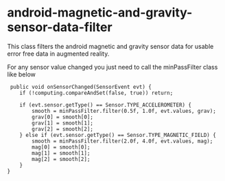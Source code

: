# android-magnetic-and-gravity-sensor-data-filter
This class filters the android magnetic and gravity sensor data for usable error free data in augmented reality.

For any sensor value changed you just need to call the minPassFilter class like below

     public void onSensorChanged(SensorEvent evt) {
    	if (!computing.compareAndSet(false, true)) return;

        if (evt.sensor.getType() == Sensor.TYPE_ACCELEROMETER) {
            smooth = minPassFilter.filter(0.5f, 1.0f, evt.values, grav);
            grav[0] = smooth[0];
            grav[1] = smooth[1];
            grav[2] = smooth[2];
        } else if (evt.sensor.getType() == Sensor.TYPE_MAGNETIC_FIELD) {
            smooth = minPassFilter.filter(2.0f, 4.0f, evt.values, mag);
            mag[0] = smooth[0];
            mag[1] = smooth[1];
            mag[2] = smooth[2];
        }
    }
